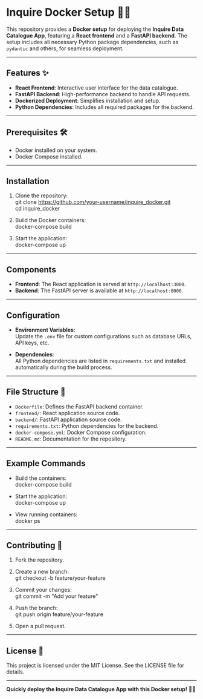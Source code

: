 # Inquire Docker Setup 🐳✨  

This repository provides a **Docker setup** for deploying the **Inquire Data Catalogue App**, featuring a **React frontend** and a **FastAPI backend**. The setup includes all necessary Python package dependencies, such as `pydantic` and others, for seamless deployment.

---

## Features ✨  

- **React Frontend**: Interactive user interface for the data catalogue.  
- **FastAPI Backend**: High-performance backend to handle API requests.  
- **Dockerized Deployment**: Simplifies installation and setup.  
- **Python Dependencies**: Includes all required packages for the backend.  

---

## Prerequisites 🛠️  

- Docker installed on your system.  
- Docker Compose installed.  

---

## Installation  

1. Clone the repository:  
git clone https://github.com/your-username/inquire_docker.git  
cd inquire_docker  

2. Build the Docker containers:  
docker-compose build  

3. Start the application:  
docker-compose up  

---

## Components  

- **Frontend**: The React application is served at `http://localhost:3000`.  
- **Backend**: The FastAPI server is available at `http://localhost:8000`.  

---

## Configuration  

- **Environment Variables**:  
  Update the `.env` file for custom configurations such as database URLs, API keys, etc.  

- **Dependencies**:  
  All Python dependencies are listed in `requirements.txt` and installed automatically during the build process.  

---

## File Structure 📂  

- `Dockerfile`: Defines the FastAPI backend container.  
- `frontend/`: React application source code.  
- `backend/`: FastAPI application source code.  
- `requirements.txt`: Python dependencies for the backend.  
- `docker-compose.yml`: Docker Compose configuration.  
- `README.md`: Documentation for the repository.  

---

## Example Commands  

- Build the containers:  
  docker-compose build  

- Start the application:  
  docker-compose up  

- View running containers:  
  docker ps  

---

## Contributing 🤝  

1. Fork the repository.  
2. Create a new branch:  
git checkout -b feature/your-feature  

3. Commit your changes:  
git commit -m "Add your feature"  

4. Push the branch:  
git push origin feature/your-feature  

5. Open a pull request.  

---

## License 📝  

This project is licensed under the MIT License. See the LICENSE file for details.  

---

**Quickly deploy the Inquire Data Catalogue App with this Docker setup!** 🐳✨  
